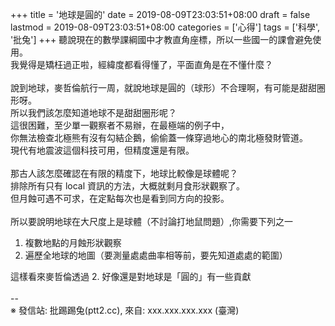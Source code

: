 +++
title = '地球是圓的'
date = 2019-08-09T23:03:51+08:00
draft = false
lastmod = 2019-08-09T23:03:51+08:00
categories = ['心得']
tags = ['科學', '批兔']
+++
聽說現在的數學課綱國中才教直角座標，所以一些國一的課會避免使用。<br>
我覺得是矯枉過正啦，經緯度都看得懂了，平面直角是在不懂什麼？<br>
<br>
說到地球，麥哲倫航行一周，就說地球是圓的（球形）不合理啊，有可能是甜甜圈形呀。<br>
所以我們該怎麼知道地球不是甜甜圈形呢？<br>
這很困難，至少單一觀察者不易辦，在最極端的例子中，<br>
你無法檢查北極熊有沒有勾結企鵝，偷偷蓋一條穿過地心的南北極發財管道。<br>
現代有地震波這個科技可用，但精度還是有限。<br>
<br>
那古人該怎麼確認在有限的精度下，地球比較像是球體呢？<br>
排除所有只有 local 資訊的方法，大概就剩月食形狀觀察了。<br>
但月蝕可遇不可求，在定點每次也是看到同方向的投影。<br>
<br>
所以要說明地球在大尺度上是球體（不討論打地鼠問題）,你需要下列之一<br>
1. 複數地點的月蝕形狀觀察<br>
2. 遍歷全地球的地圖（要測量處處曲率相等前，要先知道處處的範圍）<br>

這樣看來麥哲倫透過 2. 好像還是對地球是「圓的」有一些貢獻<br>
<br>
--<br>
※ 發信站: 批踢踢兔(ptt2.cc), 來自: xxx.xxx.xxx.xxx (臺灣)<br>

